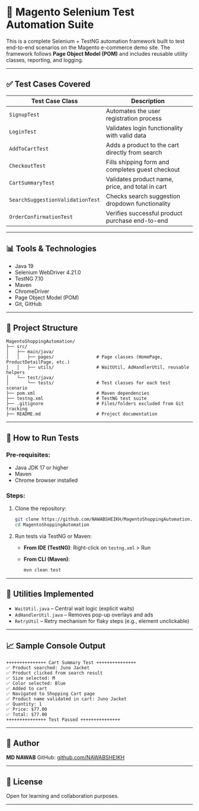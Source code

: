 # 💼 Magento Selenium Test Automation Suite

This is a complete Selenium + TestNG automation framework built to test end-to-end scenarios on the Magento e-commerce demo site. The framework follows **Page Object Model (POM)** and includes reusable utility classes, reporting, and logging.

---

## ✅ Test Cases Covered

| Test Case Class                  | Description                                      |
| -------------------------------- | ------------------------------------------------ |
| `SignupTest`                     | Automates the user registration process          |
| `LoginTest`                      | Validates login functionality with valid data    |
| `AddToCartTest`                  | Adds a product to the cart directly from search  |
| `CheckoutTest`                   | Fills shipping form and completes guest checkout |
| `CartSummaryTest`                | Validates product name, price, and total in cart |
| `SearchSuggestionValidationTest` | Checks search suggestion dropdown functionality  |
| `OrderConfirmationTest`          | Verifies successful product purchase end-to-end  |

---

## 📊 Tools & Technologies

* Java 19
* Selenium WebDriver 4.21.0
* TestNG 7.10
* Maven
* ChromeDriver
* Page Object Model (POM)
* Git, GitHub

---

## 📁 Project Structure

```
MagentoShoppingAutomation/
├── src/
│   ├── main/java/
│   │   ├── pages/                # Page classes (HomePage, ProductDetailPage, etc.)
│   │   ├── utils/                # WaitUtil, AdHandlerUtil, reusable helpers
│   └── test/java/
│       └── tests/                # Test classes for each test scenario
├── pom.xml                       # Maven dependencies
├── testng.xml                    # TestNG test suite
├── .gitignore                    # Files/folders excluded from Git tracking
├── README.md                     # Project documentation
```

---

## 🚀 How to Run Tests

### Pre-requisites:

* Java JDK 17 or higher
* Maven
* Chrome browser installed

### Steps:

1. Clone the repository:

   ```bash
   git clone https://github.com/NAWABSHEIKH/MagentoShoppingAutomation.git
   cd MagentoShoppingAutomation
   ```

2. Run tests via TestNG or Maven:

   * **From IDE (TestNG)**: Right-click on `testng.xml` > Run
   * **From CLI (Maven)**:

     ```bash
     mvn clean test
     ```

---

## 🔧 Utilities Implemented

* `WaitUtil.java` – Central wait logic (explicit waits)
* `AdHandlerUtil.java` – Removes pop-up overlays and ads
* `RetryUtil` – Retry mechanism for flaky steps (e.g., element unclickable)

---

## 📈 Sample Console Output

```
+++++++++++++++ Cart Summary Test +++++++++++++++
✅ Product searched: Juno Jacket
✅ Product clicked from search result
✅ Size selected: M
✅ Color selected: Blue
✅ Added to cart
✅ Navigated to Shopping Cart page
✅ Product name validated in cart: Juno Jacket
✅ Quantity: 1
✅ Price: $77.00
✅ Total: $77.00
+++++++++++++++ Test Passed +++++++++++++++
```

---

## 👤 Author

**MD NAWAB**
GitHub: [github.com/NAWABSHEIKH](https://github.com/NAWABSHEIKH)

---

## 🔖 License

Open for learning and collaboration purposes.

---
